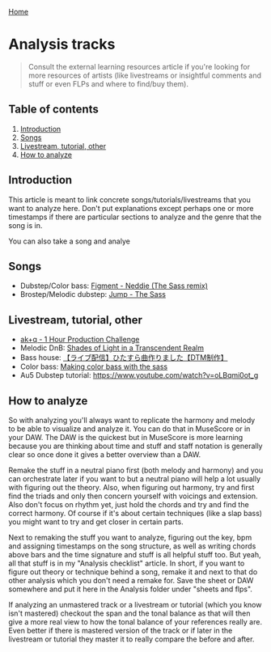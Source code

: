 [Home](../index.md)

# Analysis tracks
> Consult the external learning resources article if you're looking for more resources of artists (like livestreams or insightful comments and stuff or even FLPs and where to find/buy them).

## Table of contents
1. [Introduction](#introduction)
3. [Songs](#songs)
4. [Livestream, tutorial, other](#livestream-tutorial-other)
5. [How to analyze](#how-to-analyze)

## Introduction
This article is meant to link concrete songs/tutorials/livestreams that you want to analyze here. Don't put explanations except perhaps one or more timestamps if there are particular sections to analyze and the genre that the song is in.

You can also take a song and analye
## Songs
- Dubstep/Color bass: [ Figment - Neddie (The Sass remix)](https://soundcloud.com/the-sass-music/neddie-figment-the-sass-remix)
- Brostep/Melodic dubstep: [Jump - The Sass](https://soundcloud.com/the-sass-music/jump)

## Livestream, tutorial, other
- [ak+q - 1 Hour Production Challenge](https://www.youtube.com/watch?v=wjx9K2vI2wo&t=1954s)
- Melodic DnB: [Shades of Light in a Transcendent Realm](https://www.youtube.com/watch?v=nP70bnzpYDY)
- Bass house: [【ライブ配信】ひたすら曲作りました【DTM制作】](https://www.youtube.com/watch?v=nBySElFVrdg)
- Color bass: [Making color bass with the sass](https://www.youtube.com/watch?v=OJn9_Y58jDU)
- Au5 Dubstep tutorial: https://www.youtube.com/watch?v=oLBqmi0ot_g

## How to analyze
So with analyzing you'll always want to replicate the harmony and melody to be able to visualize and analyze it. You can do that in MuseScore or in your DAW. The DAW is the quickest but in MuseScore is more learning because you are thinking about time and stuff and staff notation is generally clear so once done it gives a better overview than a DAW. 

Remake the stuff in a neutral piano first (both melody and harmony) and you can orchestrate later if you want to but a neutral piano will help a lot usually with figuring out the theory. Also, when figuring out harmony, try and first find the triads and only then concern yourself with voicings and extension. Also don't focus on rhythm yet, just hold the chords and try and find the correct harmony. Of course if it's about certain techniques (like a slap bass) you might want to try and get closer in certain parts.

Next to remaking the stuff you want to analyze, figuring out the key, bpm and assigning timestamps on the song structure, as well as writing chords above bars and the time signature and stuff is all helpful stuff too. But yeah, all that stuff is in my "Analysis checklist" article. In short, if you want to figure out theory or technique behind a song, remake it and next to that do other analysis which you don't need a remake for. Save the sheet or DAW somewhere and put it here in the Analysis folder under "sheets and flps".

If analyzing an unmastered track or a livestream or tutorial (which you know isn't mastered) checkout the span and the tonal balance as that will then give a more real view to how the tonal balance of your references really are. Even better if there is mastered version of the track or if later in the livestream or tutorial they master it to really compare the before and after.
